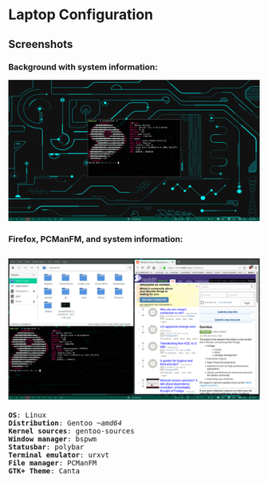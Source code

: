 # Laptop Configuration
## Screenshots
### Background with system information:  
![background and system information](https://github.com/Trademark97/docs/raw/master/desktop-and-system-info.png)
### Firefox, PCManFM, and system information:
![web browser, file manager, and system information](https://github.com/Trademark97/docs/raw/master/browser-pcmanfm-and-system-info.png)
---
<pre>
<b>OS</b>: Linux
<b>Distribution</b>: Gentoo <i>~amd64</i>
<b>Kernel sources</b>: gentoo-sources
<b>Window manager</b>: bspwm
<b>Statusbar</b>: polybar
<b>Terminal emulator</b>: urxvt
<b>File manager</b>: PCManFM
<b>GTK+ Theme</b>: Canta
</pre>
